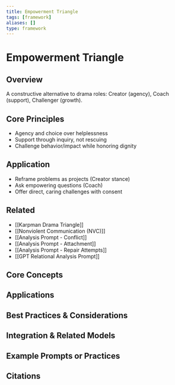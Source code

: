 ```yaml
---
title: Empowerment Triangle
tags: [framework]
aliases: []
type: framework
---
```


<!-- @format -->

# Empowerment Triangle

## Overview

A constructive alternative to drama roles: Creator (agency), Coach (support), Challenger (growth).

## Core Principles

- Agency and choice over helplessness
- Support through inquiry, not rescuing
- Challenge behavior/impact while honoring dignity

## Application

- Reframe problems as projects (Creator stance)
- Ask empowering questions (Coach)
- Offer direct, caring challenges with consent

## Related

- [[Karpman Drama Triangle]]
- [[Nonviolent Communication (NVC)]]
- [[Analysis Prompt - Conflict]]
- [[Analysis Prompt - Attachment]]
- [[Analysis Prompt - Repair Attempts]]
- [[GPT Relational Analysis Prompt]]


## Core Concepts


## Applications


## Best Practices & Considerations


## Integration & Related Models


## Example Prompts or Practices


## Citations
